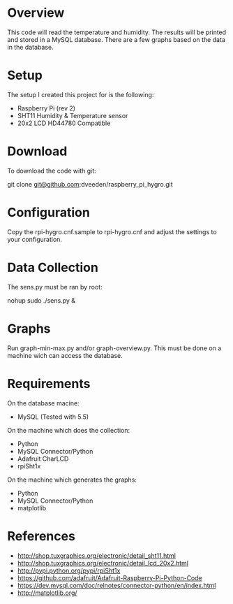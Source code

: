 Overview
========
This code will read the temperature and humidity. The results will
be printed and stored in a MySQL database. There are a few graphs
based on the data in the database.

Setup
=====
The setup I created this project for is the following:
- Raspberry Pi (rev 2)
- SHT11 Humidity & Temperature sensor
- 20x2 LCD HD44780 Compatible 

Download
========
To download the code with git:

  git clone git@github.com:dveeden/raspberry_pi_hygro.git

Configuration
=============
Copy the rpi-hygro.cnf.sample to rpi-hygro.cnf and adjust the settings 
to your configuration.

Data Collection
===============
The sens.py must be ran by root:

  nohup sudo ./sens.py &

Graphs
======
Run graph-min-max.py and/or graph-overview.py. This must 
be done on a machine wich can access the database.

Requirements
============
On the database macine:
- MySQL (Tested with 5.5)

On the machine which does the collection:
- Python
- MySQL Connector/Python
- Adafruit CharLCD
- rpiSht1x

On the machine which generates the graphs:
- Python
- MySQL Connector/Python
- matplotlib

References
==========
- http://shop.tuxgraphics.org/electronic/detail_sht11.html
- http://shop.tuxgraphics.org/electronic/detail_lcd_20x2.html
- http://pypi.python.org/pypi/rpiSht1x
- https://github.com/adafruit/Adafruit-Raspberry-Pi-Python-Code
- https://dev.mysql.com/doc/relnotes/connector-python/en/index.html
- http://matplotlib.org/
